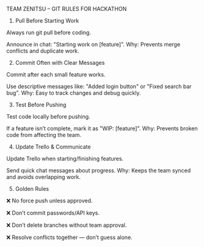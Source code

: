 TEAM ZENITSU – GIT RULES FOR HACKATHON
1. Pull Before Starting Work

Always run git pull before coding.

Announce in chat: "Starting work on [feature]".
Why: Prevents merge conflicts and duplicate work.

2. Commit Often with Clear Messages

Commit after each small feature works.

Use descriptive messages like: "Added login button" or "Fixed search bar bug".
Why: Easy to track changes and debug quickly.

3. Test Before Pushing

Test code locally before pushing.

If a feature isn’t complete, mark it as "WIP: [feature]".
Why: Prevents broken code from affecting the team.

4. Update Trello & Communicate

Update Trello when starting/finishing features.

Send quick chat messages about progress.
Why: Keeps the team synced and avoids overlapping work.

5. Golden Rules

❌ No force push unless approved.

❌ Don’t commit passwords/API keys.

❌ Don’t delete branches without team approval.

❌ Resolve conflicts together — don’t guess alone.
